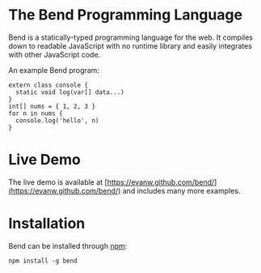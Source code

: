 # The Bend Programming Language

Bend is a statically-typed programming language for the web. It compiles down to readable JavaScript with no runtime library and easily integrates with other JavaScript code.

An example Bend program:

    extern class console {
      static void log(var[] data...)
    }
    int[] nums = { 1, 2, 3 }
    for n in nums {
      console.log('hello', n)
    }

# Live Demo

The live demo is available at [https://evanw.github.com/bend/](https://evanw.github.com/bend/) and includes many more examples.

# Installation

Bend can be installed through [npm](https://npmjs.org/):

    npm install -g bend
